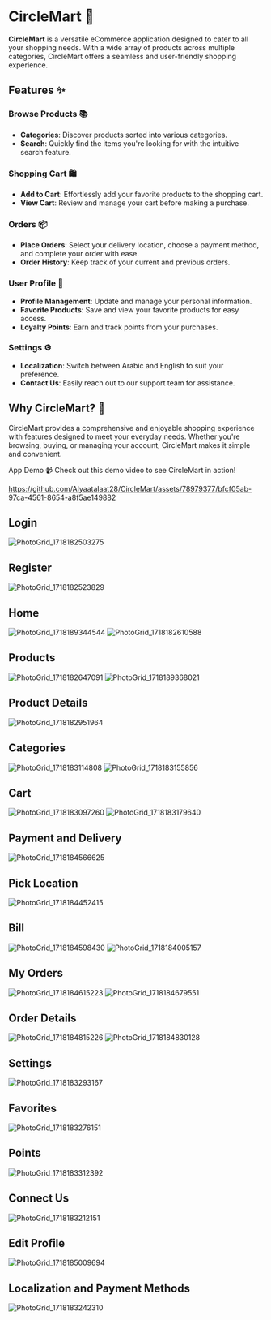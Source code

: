 # CircleMart 🛒

**CircleMart** is a versatile eCommerce application designed to cater to all your shopping needs. With a wide array of products across multiple categories, CircleMart offers a seamless and user-friendly shopping experience.

## Features ✨

### Browse Products 📚
- **Categories**: Discover products sorted into various categories.
- **Search**: Quickly find the items you're looking for with the intuitive search feature.

### Shopping Cart 🛍️
- **Add to Cart**: Effortlessly add your favorite products to the shopping cart.
- **View Cart**: Review and manage your cart before making a purchase.

### Orders 📦
- **Place Orders**: Select your delivery location, choose a payment method, and complete your order with ease.
- **Order History**: Keep track of your current and previous orders.

### User Profile 👤
- **Profile Management**: Update and manage your personal information.
- **Favorite Products**: Save and view your favorite products for easy access.
- **Loyalty Points**: Earn and track points from your purchases.

### Settings ⚙️
- **Localization**: Switch between Arabic and English to suit your preference.
- **Contact Us**: Easily reach out to our support team for assistance.

## Why CircleMart? 🌟
CircleMart provides a comprehensive and enjoyable shopping experience with features designed to meet your everyday needs. Whether you're browsing, buying, or managing your account, CircleMart makes it simple and convenient.

App Demo 📹
Check out this demo video to see CircleMart in action!

https://github.com/Alyaatalaat28/CircleMart/assets/78979377/bfcf05ab-97ca-4561-8654-a8f5ae149882

## Login
![PhotoGrid_1718182503275](https://github.com/Alyaatalaat28/CircleMart/assets/78979377/c7f7c9f1-ecc3-4dd1-b49d-3d141ba3a1b1)

## Register 
![PhotoGrid_1718182523829](https://github.com/Alyaatalaat28/CircleMart/assets/78979377/bf395b19-de7f-4b00-bcb3-2bdb6bc668e9)

## Home 
![PhotoGrid_1718189344544](https://github.com/Alyaatalaat28/CircleMart/assets/78979377/8c8cf679-0bd1-4d02-b4de-23c63a7d21b2)
![PhotoGrid_1718182610588](https://github.com/Alyaatalaat28/CircleMart/assets/78979377/6b075665-bf73-467b-87d4-cd55f438ff17)

## Products 
![PhotoGrid_1718182647091](https://github.com/Alyaatalaat28/CircleMart/assets/78979377/d719b15f-94c5-4723-9883-998dc8eb4d1d)
![PhotoGrid_1718189368021](https://github.com/Alyaatalaat28/CircleMart/assets/78979377/57c77abf-781c-415f-817d-3c2aa3a61077)

## Product Details 
![PhotoGrid_1718182951964](https://github.com/Alyaatalaat28/CircleMart/assets/78979377/56aaee61-64b0-4bdf-a9fb-f982437ffe78)
## Categories 
![PhotoGrid_1718183114808](https://github.com/Alyaatalaat28/CircleMart/assets/78979377/7adac83f-6c68-4f7e-9308-2cecd65bc6f5)
![PhotoGrid_1718183155856](https://github.com/Alyaatalaat28/CircleMart/assets/78979377/85a1ee70-4302-4e6e-9106-da5636d56938) 

## Cart
![PhotoGrid_1718183097260](https://github.com/Alyaatalaat28/CircleMart/assets/78979377/7040b09d-4e8e-4b67-b144-b64d4bdc5200)
![PhotoGrid_1718183179640](https://github.com/Alyaatalaat28/CircleMart/assets/78979377/edbc02b0-aa54-4ce2-9bd7-5a7ceb867adb)

## Payment and Delivery 
![PhotoGrid_1718184566625](https://github.com/Alyaatalaat28/CircleMart/assets/78979377/35aa9be1-33ea-40ed-93bb-a16cc2c4958c)

## Pick Location 
![PhotoGrid_1718184452415](https://github.com/Alyaatalaat28/CircleMart/assets/78979377/359aba5e-55d9-4b15-b16b-271126320c81)

## Bill
![PhotoGrid_1718184598430](https://github.com/Alyaatalaat28/CircleMart/assets/78979377/7fd81394-f201-4ef7-b01d-11be93fbb09e)
![PhotoGrid_1718184005157](https://github.com/Alyaatalaat28/CircleMart/assets/78979377/67385d87-75be-4fe1-b72c-71f3a290d42d)

## My Orders 
![PhotoGrid_1718184615223](https://github.com/Alyaatalaat28/CircleMart/assets/78979377/d69dd84f-7753-4dcb-b1ef-57c1722b33d8)
![PhotoGrid_1718184679551](https://github.com/Alyaatalaat28/CircleMart/assets/78979377/77dbb93f-bff5-45cd-bf06-352ec6fcabb3)

## Order Details 
![PhotoGrid_1718184815226](https://github.com/Alyaatalaat28/CircleMart/assets/78979377/0114ad6b-ce70-4461-92b3-cb5320d98527)
![PhotoGrid_1718184830128](https://github.com/Alyaatalaat28/CircleMart/assets/78979377/48a4732b-df13-4385-bf81-def11d3008e9)

## Settings 
![PhotoGrid_1718183293167](https://github.com/Alyaatalaat28/CircleMart/assets/78979377/d8751a57-6d12-4141-9951-603e86a935a4)

## Favorites 
![PhotoGrid_1718183276151](https://github.com/Alyaatalaat28/CircleMart/assets/78979377/50105882-ffa5-42e3-aa63-2c63dd2950fa)

## Points 
![PhotoGrid_1718183312392](https://github.com/Alyaatalaat28/CircleMart/assets/78979377/d9eead9b-bf1e-473f-9ef1-0656a6051962)

## Connect Us
![PhotoGrid_1718183212151](https://github.com/Alyaatalaat28/CircleMart/assets/78979377/cd1fbd06-6309-4652-a357-681d6087a8d3)

## Edit Profile 
![PhotoGrid_1718185009694](https://github.com/Alyaatalaat28/CircleMart/assets/78979377/4d8925ba-31fa-4bb5-ba22-78de0326bd22)

## Localization and Payment Methods 
![PhotoGrid_1718183242310](https://github.com/Alyaatalaat28/CircleMart/assets/78979377/611b0f66-8adc-4156-978d-8ede12cf2def)
